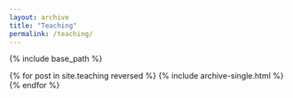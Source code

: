 ```yaml
---
layout: archive
title: "Teaching"
permalink: /teaching/
---
```


{% include base_path %}

{% for post in site.teaching reversed %}
  {% include archive-single.html %}
{% endfor %}
